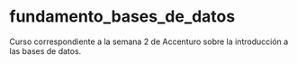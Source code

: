 # fundamento_bases_de_datos
Curso correspondiente a la semana 2 de Accenturo sobre la introducción a las bases de datos.
